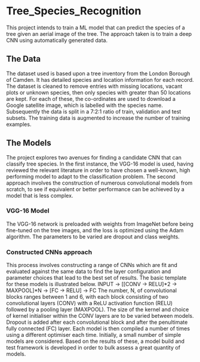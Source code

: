 # Tree_Species_Recognition

This project intends to train a ML model that can predict the species of a tree given an aerial image of the tree. The approach taken is to train a deep CNN using automatically generated data. 

## The Data
The dataset used is based upon a tree inventory from the London Borough of Camden. It has detailed species and location information for each record. The dataset is cleaned to remove entries with missing locations, vacant plots or unknown species, then only species with greater than 50 locations are kept. For each of these, the co-ordinates are used to download a Google satellite image, which is labelled with the species name. Subsequently the data is split in a 7:2:1 ratio of train, validation and test subsets. The training data is augmented to increase the number of training examples.

## The Models
The project explores two avenues for finding a candidate CNN that can classify tree species. In the first instance, the VGG-16 model is used, having reviewed the relevant literature in order to have chosen a well-known, high performing model to adapt to the classification problem. The second approach involves the construction of numerous convolutional models from scratch, to see if equivalent or better performance can be achieved by a model that is less complex.
### VGG-16 Model
The VGG-16 network is preloaded with weights from ImageNet before being fine-tuned on the tree images, and the loss is optimized using the Adam algorithm.
The parameters to be varied are dropout and class weights.
### Constructed CNNs approach
This process involves constructing a range of CNNs which are fit and evaluated against the same data to find the layer configuration and parameter choices that lead to the best set of results. The basic template for these models is illustrated below.
INPUT -> [[CONV -> RELU]*2 -> MAXPOOL]*N -> [FC -> RELU] -> FC 
The number, N, of convolutional blocks ranges between 1 and 6, with each block consisting of two convolutional layers (CONV) with a ReLU activation function (RELU) followed by a pooling layer (MAXPOOL). The size of the kernel and choice of kernel initialiser within the CONV layers are to be varied between models. Dropout is added after each convolutional block and after the penultimate fully connected (FC) layer. Each model is then compiled a number of times using a different optimiser each time.
Initially, a small number of simple models are considered. Based on the results of these, a model build and test framework is developed in order to bulk assess a great quantity of models.
